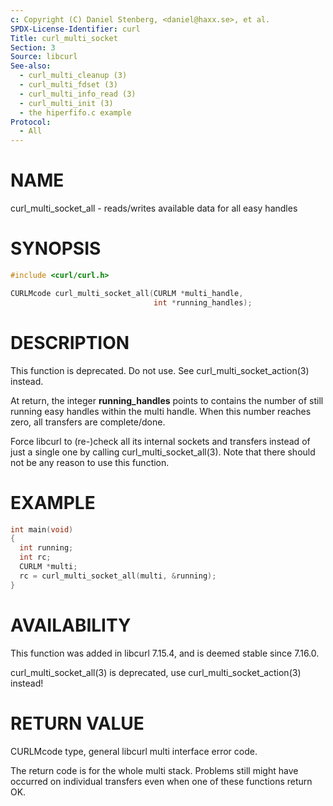 ```yaml
---
c: Copyright (C) Daniel Stenberg, <daniel@haxx.se>, et al.
SPDX-License-Identifier: curl
Title: curl_multi_socket
Section: 3
Source: libcurl
See-also:
  - curl_multi_cleanup (3)
  - curl_multi_fdset (3)
  - curl_multi_info_read (3)
  - curl_multi_init (3)
  - the hiperfifo.c example
Protocol:
  - All
---
```


# NAME

curl_multi_socket_all - reads/writes available data for all easy handles

# SYNOPSIS

~~~c
#include <curl/curl.h>

CURLMcode curl_multi_socket_all(CURLM *multi_handle,
                                int *running_handles);
~~~

# DESCRIPTION

This function is deprecated. Do not use. See curl_multi_socket_action(3)
instead.

At return, the integer **running_handles** points to contains the number of
still running easy handles within the multi handle. When this number reaches
zero, all transfers are complete/done.

Force libcurl to (re-)check all its internal sockets and transfers instead of
just a single one by calling curl_multi_socket_all(3). Note that there should
not be any reason to use this function.

# EXAMPLE

~~~c
int main(void)
{
  int running;
  int rc;
  CURLM *multi;
  rc = curl_multi_socket_all(multi, &running);
}
~~~

# AVAILABILITY

This function was added in libcurl 7.15.4, and is deemed stable since 7.16.0.

curl_multi_socket_all(3) is deprecated, use
curl_multi_socket_action(3) instead!

# RETURN VALUE

CURLMcode type, general libcurl multi interface error code.

The return code is for the whole multi stack. Problems still might have
occurred on individual transfers even when one of these functions return OK.
